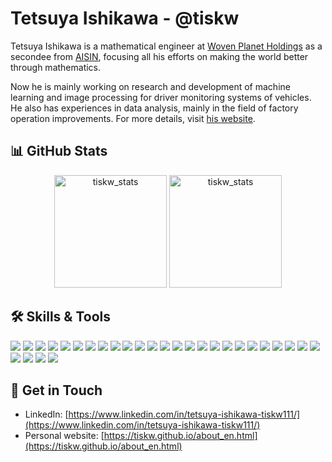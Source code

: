 Tetsuya Ishikawa - @tiskw
====================================================================================================

Tetsuya Ishikawa is a mathematical engineer at [Woven Planet Holdings](https://www.woven-planet.global/en) as a secondee from [AISIN](https://www.aisin.com/en),
focusing all his efforts on making the world better through mathematics.

Now he is mainly working on research and development of machine learning and image processing for driver monitoring systems of vehicles.
He also has experiences in data analysis, mainly in the field of factory operation improvements.
For more details, visit [his website](https://tiskw.github.io/about_en.html).

:bar_chart: GitHub Stats
----------------------------------------------------------------------------------------------------

<p align="center"> 
  <img height="180em" src="https://github-readme-stats.vercel.app/api?username=tiskw&show_icons=true&hide_border=true" alt="tiskw_stats" /> 
  <img height="180em" src="https://github-readme-stats.vercel.app/api/top-langs/?username=tiskw&layout=compact&hide_border=true" alt="tiskw_stats" />
</p>

:hammer_and_wrench: Skills & Tools
----------------------------------------------------------------------------------------------------

<div>
  <!-- Platforms -->
  <img src="https://img.shields.io/badge/Linux-FCC624?style=for-the-badge&logo=linux&logoColor=black" />
  <img src="https://img.shields.io/badge/Ubuntu-E95420?style=for-the-badge&logo=ubuntu&logoColor=white" />
  <img src="https://img.shields.io/badge/docker-%230db7ed.svg?style=for-the-badge&logo=docker&logoColor=white" />
  <img src="https://img.shields.io/badge/VIM-%2311AB00.svg?style=for-the-badge&logo=vim&logoColor=white">
  <img src="https://img.shields.io/badge/NeoVim-%2357A143.svg?&style=for-the-badge&logo=neovim&logoColor=white">
  <img src="https://img.shields.io/badge/git-%23F05033.svg?style=for-the-badge&logo=git&logoColor=white">
  <img src="https://img.shields.io/badge/github-%23121011.svg?style=for-the-badge&logo=github&logoColor=white">
  <img src="https://img.shields.io/badge/gitlab-%23181717.svg?style=for-the-badge&logo=gitlab&logoColor=white">
  <!-- languages -->
  <img src="https://img.shields.io/badge/c-%2303599C.svg?style=for-the-badge&logo=c&logoColor=white">
  <img src="https://img.shields.io/badge/c++-%239C033A.svg?style=for-the-badge&logo=c%2B%2B&logoColor=white">
  <img src="https://img.shields.io/badge/python-3670A0?style=for-the-badge&logo=python&logoColor=ffdd54">
  <img src="https://img.shields.io/badge/nim-%23FFE953.svg?style=for-the-badge&logo=nim&logoColor=white">
  <img src="https://img.shields.io/badge/julia-9558B2?style=for-the-badge&logo=julia&logoColor=white">
  <img src="https://img.shields.io/badge/latex-%23008080.svg?style=for-the-badge&logo=latex&logoColor=white">
  <img src="https://img.shields.io/badge/java-%23ED8B00.svg?style=for-the-badge&logo=java&logoColor=white">
  <img src="https://img.shields.io/badge/markdown-%23000000.svg?style=for-the-badge&logo=markdown&logoColor=white">
  <img src="https://img.shields.io/badge/html5-%23E34F26.svg?style=for-the-badge&logo=html5&logoColor=white">
  <img src="https://img.shields.io/badge/css3-%231572B6.svg?style=for-the-badge&logo=css3&logoColor=white">
  <img src="https://img.shields.io/badge/mysql-%2300f.svg?style=for-the-badge&logo=mysql&logoColor=white">
  <!-- libraries and frameworks -->
  <img src="https://img.shields.io/badge/numpy-%23013243.svg?style=for-the-badge&logo=numpy&logoColor=white">
  <img src="https://img.shields.io/badge/SciPy-%230C55A5.svg?style=for-the-badge&logo=scipy&logoColor=white">
  <img src="https://img.shields.io/badge/pandas-%23150458.svg?style=for-the-badge&logo=pandas&logoColor=white">
  <img src="https://img.shields.io/badge/scikit--learn-%23F7931E.svg?style=for-the-badge&logo=scikit-learn&logoColor=white">
  <img src="https://img.shields.io/badge/PyTorch-%23EE4C2C.svg?style=for-the-badge&logo=PyTorch&logoColor=white">
  <img src="https://img.shields.io/badge/TensorFlow-%23FF6F00.svg?style=for-the-badge&logo=TensorFlow&logoColor=white">
  <img src="https://img.shields.io/badge/Keras-%23D00000.svg?style=for-the-badge&logo=Keras&logoColor=white">
  <!-- tools -->
  <img src="https://img.shields.io/badge/Slack-4A154B?style=for-the-badge&logo=slack&logoColor=white">
  <img src="https://img.shields.io/badge/AWS-%23FF9900.svg?style=for-the-badge&logo=amazon-aws&logoColor=white">
  <img src="https://img.shields.io/badge/Google%20Chrome-4285F4?style=for-the-badge&logo=GoogleChrome&logoColor=white">
</div>

:handshake:	Get in Touch
----------------------------------------------------------------------------------------------------

- LinkedIn: [https://www.linkedin.com/in/tetsuya-ishikawa-tiskw111/](https://www.linkedin.com/in/tetsuya-ishikawa-tiskw111/)
- Personal website: [https://tiskw.github.io/about_en.html](https://tiskw.github.io/about_en.html)
